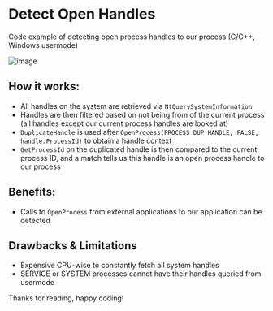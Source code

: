 # Detect Open Handles
Code example of detecting open process handles to our process (C/C++, Windows usermode)

![image](https://github.com/AlSch092/DetectOpenHandles/assets/94417808/39a23769-f9b2-4371-a57e-2cec3989f9e5)

## How it works:
- All handles on the system are retrieved via `NtQuerySystemInformation`
- Handles are then filtered based on not being from of the current process (all handles except our current process handles are looked at)
- `DuplicateHandle` is used after `OpenProcess(PROCESS_DUP_HANDLE, FALSE, handle.ProcessId)` to obtain a handle context
- `GetProcessId` on the duplicated handle is then compared to the current process ID, and a match tells us this handle is an open process handle to our process

## Benefits:
- Calls to `OpenProcess` from external applications to our application can be detected

## Drawbacks & Limitations
- Expensive CPU-wise to constantly fetch all system handles
- SERVICE or SYSTEM processes cannot have their handles queried from usermode

Thanks for reading, happy coding!
